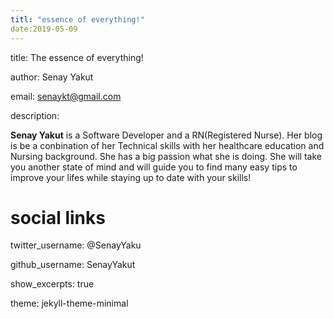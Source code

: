 ```yaml
---
titl: "essence of everything!"
date:2019-05-09
---
```


title: The essence of everything!

author: Senay Yakut

email: senaykt@gmail.com

description: 

**Senay Yakut** is a Software Developer and a RN(Registered Nurse). Her blog is be a conbination of her Technical skills with her healthcare education and Nursing background. She has a big passion what she is doing. She will take you another state of mind and will guide you to find many easy tips to improve your lifes while staying up to date with your skills!

 
# social links
twitter_username: @SenayYaku

github_username:  SenayYakut

show_excerpts: true

theme: jekyll-theme-minimal
